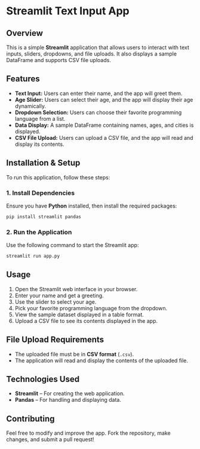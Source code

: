 
# **Streamlit Text Input App**  

## **Overview**  
This is a simple **Streamlit** application that allows users to interact with text inputs, sliders, dropdowns, and file uploads. It also displays a sample DataFrame and supports CSV file uploads.  

## **Features**  
- **Text Input:** Users can enter their name, and the app will greet them.  
- **Age Slider:** Users can select their age, and the app will display their age dynamically.  
- **Dropdown Selection:** Users can choose their favorite programming language from a list.  
- **Data Display:** A sample DataFrame containing names, ages, and cities is displayed.  
- **CSV File Upload:** Users can upload a CSV file, and the app will read and display its contents.  

## **Installation & Setup**  
To run this application, follow these steps:  

### **1. Install Dependencies**  
Ensure you have **Python** installed, then install the required packages:  
```bash
pip install streamlit pandas
```

### **2. Run the Application**  
Use the following command to start the Streamlit app:  
```bash
streamlit run app.py
```

## **Usage**  
1. Open the Streamlit web interface in your browser.  
2. Enter your name and get a greeting.  
3. Use the slider to select your age.  
4. Pick your favorite programming language from the dropdown.  
5. View the sample dataset displayed in a table format.  
6. Upload a CSV file to see its contents displayed in the app.  

## **File Upload Requirements**  
- The uploaded file must be in **CSV format** (`.csv`).  
- The application will read and display the contents of the uploaded file.  

## **Technologies Used**  
- **Streamlit** – For creating the web application.  
- **Pandas** – For handling and displaying data.  

## **Contributing**  
Feel free to modify and improve the app. Fork the repository, make changes, and submit a pull request!  

